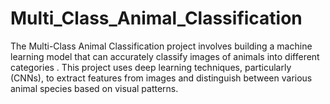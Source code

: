 # Multi_Class_Animal_Classification
The Multi-Class Animal Classification project involves building a machine learning model that can accurately classify images of animals into different categories  . This project uses deep learning techniques, particularly (CNNs), to extract features from images and distinguish between various animal species based on visual patterns.
